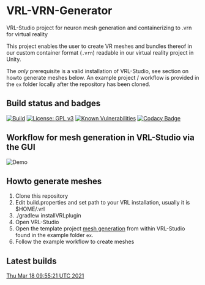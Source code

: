 # VRL-VRN-Generator

VRL-Studio project for neuron mesh generation and containerizing to .vrn for virtual reality 

This project enables the user to create VR meshes and bundles thereof in our 
custom container format (`.vrn`) readable in our virtual reality project in Unity.

The *only* prerequisite is a valid installation of VRL-Studio, see section on howto generate meshes below.
An example project / workflow is provided in the `ex` folder locally after the repository has been cloned.

## Build status and badges

[![Build](https://github.com/c2m2/VRL-VRN-Generator/actions/workflows/Build.yml/badge.svg)](https://github.com/c2m2/VRL-VRN-Generator/actions/workflows/Build.yml)
[![License: GPL v3](https://img.shields.io/badge/License-GPLv3-magenta.svg)](https://www.gnu.org/licenses/gpl-3.0)
[![Known Vulnerabilities](https://snyk.io/test/github/c2m2/VRL-VRN-Generator/badge.svg?targetFile=VRL-VRN-Generator/build.gradle)](https://snyk.io/test/github/c2m2/VRL-VRN-Generator?targetFile=VRL-VRN-Generator/build.gradle)
[![Codacy Badge](https://app.codacy.com/project/badge/Grade/5e4acf16fe224ef7b815a77ba83e5059)](https://www.codacy.com/gh/c2m2/VRL-VRN-Generator/dashboard?utm_source=github.com&amp;utm_medium=referral&amp;utm_content=c2m2/VRL-VRN-Generator&amp;utm_campaign=Badge_Grade)


## Workflow for mesh generation in VRL-Studio via the GUI
![Demo](../assets/example.png?raw=true)

## Howto generate meshes
1. Clone this repository
2. Edit build.properties and set path to your VRL installation, usually it is $HOME/.vrl
3. ./gradlew installVRLplugin
4. Open VRL-Studio
5. Open the template project [mesh generation](ex/mesh-generation.vrlp) from within VRL-Studio found in the example folder `ex`.
6. Follow the example workflow to create meshes

## Latest builds
[Thu Mar 18 09:55:21 UTC 2021](https://api.github.com/repos/c2m2/VRL-VRN-Generator/actions/artifacts/47851317/zip)